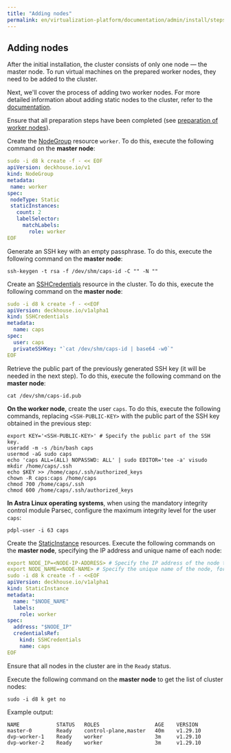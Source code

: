 ```yaml
---
title: "Adding nodes"
permalink: en/virtualization-platform/documentation/admin/install/steps/nodes.html
---
```


## Adding nodes

After the initial installation, the cluster consists of only one node — the master node. To run virtual machines on the prepared worker nodes, they need to be added to the cluster.

Next, we'll cover the process of adding two worker nodes. For more detailed information about adding static nodes to the cluster, refer to the [documentation](../../platform-management/node-management/adding-node.html).

Ensure that all preparation steps have been completed (see [preparation of worker nodes](/products/virtualization-platform/documentation/admin/install/steps/prepare.html)).

Create the [NodeGroup](/products/virtualization-platform/reference/cr/nodegroup.html) resource `worker`. To do this, execute the following command on the **master node**:

```yaml
sudo -i d8 k create -f - << EOF
apiVersion: deckhouse.io/v1
kind: NodeGroup
metadata:
 name: worker
spec:
 nodeType: Static
 staticInstances:
   count: 2
   labelSelector:
     matchLabels:
       role: worker
EOF
```

Generate an SSH key with an empty passphrase. To do this, execute the following command on the **master node**:

```shell
ssh-keygen -t rsa -f /dev/shm/caps-id -C "" -N ""
```

Create an [SSHCredentials](/products/virtualization-platform/reference/cr/sshcredentials.html) resource in the cluster. To do this, execute the following command on the **master node**:

```yaml
sudo -i d8 k create -f - <<EOF
apiVersion: deckhouse.io/v1alpha1
kind: SSHCredentials
metadata:
  name: caps
spec:
  user: caps
  privateSSHKey: "`cat /dev/shm/caps-id | base64 -w0`"
EOF
```

Retrieve the public part of the previously generated SSH key (it will be needed in the next step). To do this, execute the following command on the **master node**:

```shell
cat /dev/shm/caps-id.pub
```

**On the worker node**, create the user `caps`. To do this, execute the following commands, replacing `<SSH-PUBLIC-KEY>` with the public part of the SSH key obtained in the previous step:

```shell
export KEY='<SSH-PUBLIC-KEY>' # Specify the public part of the SSH key.
useradd -m -s /bin/bash caps
usermod -aG sudo caps
echo 'caps ALL=(ALL) NOPASSWD: ALL' | sudo EDITOR='tee -a' visudo
mkdir /home/caps/.ssh
echo $KEY >> /home/caps/.ssh/authorized_keys
chown -R caps:caps /home/caps
chmod 700 /home/caps/.ssh
chmod 600 /home/caps/.ssh/authorized_keys
```

**In Astra Linux operating systems**, when using the mandatory integrity control module Parsec, configure the maximum integrity level for the user `caps`:

```shell
pdpl-user -i 63 caps
```

Create the [StaticInstance](/products/virtualization-platform/reference/cr/staticinstance.html) resources.
Execute the following commands on the **master node**, specifying the IP address and unique name of each node:

```yaml
export NODE_IP=<NODE-IP-ADDRESS> # Specify the IP address of the node to be added to the cluster.
export NODE_NAME=<NODE-NAME> # Specify the unique name of the node, for example, dvp-worker-1.
sudo -i d8 k create -f - <<EOF
apiVersion: deckhouse.io/v1alpha1
kind: StaticInstance
metadata:
  name: "$NODE_NAME"
  labels:
    role: worker
spec:
  address: "$NODE_IP"
  credentialsRef:
    kind: SSHCredentials
    name: caps
EOF
```

Ensure that all nodes in the cluster are in the `Ready` status.

Execute the following command on the **master node** to get the list of cluster nodes:

```shell
sudo -i d8 k get no
```

Example output:

```console
NAME            STATUS   ROLES                  AGE    VERSION
master-0        Ready    control-plane,master   40m    v1.29.10
dvp-worker-1    Ready    worker                 3m     v1.29.10
dvp-worker-2    Ready    worker                 3m     v1.29.10
```
